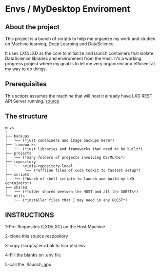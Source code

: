# Envs / MyDesktop Enviroment

## About the project
This project is a bunch of scripts to help me organize my work and studies on Machine learning, Deep Learning and DataScience.

It uses LXC/LXD as the core to initialize and launch containers that isolate DataScience libraries and environment from the Host. 
It's a working progress project where my goal is to let me very organized and efficient at my way to do things.

## Prerequisites
This scripts assumes the machine that will host it already have LXD REST API Server running. [source](https://github.com/lxc/lxd/) 

## The structure

```
envs
│
├── backups
│   └── (*just containers and image backups here*)
├── frameworks
│   └── (*just libraries and frameworks that need to be built*)
├── projects
│   └── (*many folders of projects involving DS/ML/DL*)
├── repository
│   └── nvidia-repository-local
│        └── (*offline files of cuda tookit to fastest setup*)
├── scripts
│   └── (*bunch of shell scripts to launch and build my LXD containers*)
├── shared
│   └── (*folder shared beetwen the HOST and all the GUESTs*)
└── utils
    └── (*installer files that I may need in any GUEST*)
```

## INSTRUCTIONS

1-Pre-Requesites (LXD/LXC) on the Host Machine

2-clone this source respository

3-copy /scripts/.env.bak to /scripts/.env

4-Fill the blanks on .env file

5-call the ./launch_gpu
